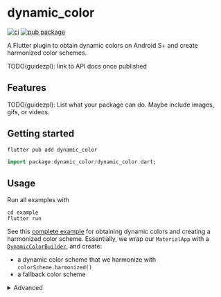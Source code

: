 # dynamic_color

[![ci](https://github.com/material-foundation/material-dynamic-color-flutter/actions/workflows/test.yml/badge.svg)](https://github.com/material-foundation/material-dynamic-color-flutter/actions/workflows/test.yml)
[![pub package](https://img.shields.io/pub/v/dynamic_color.svg)](https://pub.dev/packages/dynamic_color)

A Flutter plugin to obtain dynamic colors on Android S+ and create harmonized
color schemes.

TODO(guidezpl): link to API docs once published

## Features

TODO(guidezpl): List what your package can do. Maybe include images, gifs, or videos.

## Getting started

`flutter pub add dynamic_color`

```dart
import package:dynamic_color/dynamic_color.dart;
```

## Usage

Run all examples with
```
cd example
flutter run
```

See this [complete example] for obtaining dynamic colors and creating 
a harmonized color scheme. Essentially, we wrap our `MaterialApp` with a 
[`DynamicColorBuilder`](#1-dynamiccolorsbuilder), and create:
- a dynamic color scheme that we harmonize with `colorScheme.harmonized()`
- a fallback color scheme

<details> 
<Summary>Advanced</Summary>

`DynamicColorBuilder` is a stateful widget that provides the device's
dynamic colors in a [`CorePalette`][CorePalette]. [Example][DynamicColorBuilder example]

Android S+ | Other device
   --- | ---
<img width="100%" alt="Using dynamic color" src="https://user-images.githubusercontent.com/6655696/131468852-9e79837d-4109-40b8-82d7-3ef5fe8c225e.png" /> | <img width="100%" alt="Not using dynamic color" src="https://user-images.githubusercontent.com/6655696/131468869-180c0cad-80d5-4e5a-8f2a-6518c525b0a7.png" />

Under the hood, `DynamicColorBuilder` uses `DynamicColorPlugin.getCorePalette()`
to obtain the [`CorePalette`][CorePalette] asynchronously. Unlike with 
`DynamicColorBuilder`, the developer is responsible for obtaining and
storing the [`CorePalette`][CorePalette].
[Example][DynamicColorPlugin.getCorePalette example]
</details>

[CorePalette]: https://github.com/material-foundation/material-dynamic-color-flutter/tree/main/lib/tonal_palette.dart
[complete example]: https://github.com/material-foundation/material-dynamic-color-flutter/tree/main/example/lib/complete_example.dart
[DynamicColorBuilder example]: https://github.com/material-foundation/material-dynamic-color-flutter/tree/main/example/lib/dynamic_color_builder_example.dart
[DynamicColorPlugin.getCorePalette example]: https://github.com/material-foundation/material-dynamic-color-flutter/tree/main/example/lib/get_dynamic_color_example.dart
